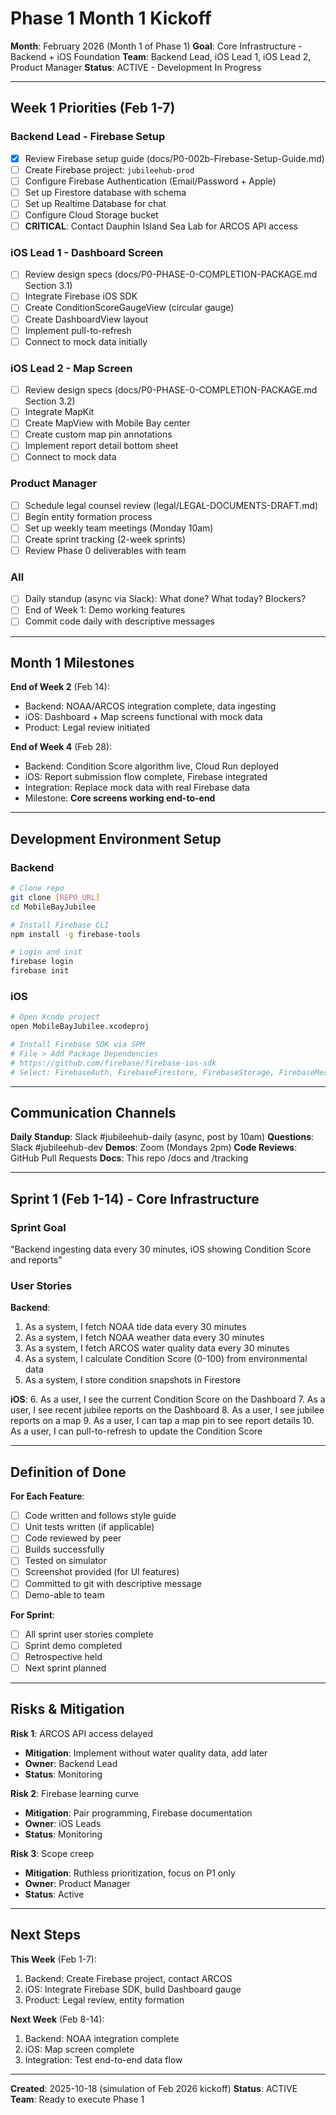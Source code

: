 # Phase 1 Month 1 Kickoff

**Month**: February 2026 (Month 1 of Phase 1)
**Goal**: Core Infrastructure - Backend + iOS Foundation
**Team**: Backend Lead, iOS Lead 1, iOS Lead 2, Product Manager
**Status**: ACTIVE - Development In Progress

---

## Week 1 Priorities (Feb 1-7)

### Backend Lead - Firebase Setup
- [x] Review Firebase setup guide (docs/P0-002b-Firebase-Setup-Guide.md)
- [ ] Create Firebase project: `jubileehub-prod`
- [ ] Configure Firebase Authentication (Email/Password + Apple)
- [ ] Set up Firestore database with schema
- [ ] Set up Realtime Database for chat
- [ ] Configure Cloud Storage bucket
- [ ] **CRITICAL**: Contact Dauphin Island Sea Lab for ARCOS API access

### iOS Lead 1 - Dashboard Screen
- [ ] Review design specs (docs/P0-PHASE-0-COMPLETION-PACKAGE.md Section 3.1)
- [ ] Integrate Firebase iOS SDK
- [ ] Create ConditionScoreGaugeView (circular gauge)
- [ ] Create DashboardView layout
- [ ] Implement pull-to-refresh
- [ ] Connect to mock data initially

### iOS Lead 2 - Map Screen
- [ ] Review design specs (docs/P0-PHASE-0-COMPLETION-PACKAGE.md Section 3.2)
- [ ] Integrate MapKit
- [ ] Create MapView with Mobile Bay center
- [ ] Create custom map pin annotations
- [ ] Implement report detail bottom sheet
- [ ] Connect to mock data

### Product Manager
- [ ] Schedule legal counsel review (legal/LEGAL-DOCUMENTS-DRAFT.md)
- [ ] Begin entity formation process
- [ ] Set up weekly team meetings (Monday 10am)
- [ ] Create sprint tracking (2-week sprints)
- [ ] Review Phase 0 deliverables with team

### All
- [ ] Daily standup (async via Slack): What done? What today? Blockers?
- [ ] End of Week 1: Demo working features
- [ ] Commit code daily with descriptive messages

---

## Month 1 Milestones

**End of Week 2** (Feb 14):
- Backend: NOAA/ARCOS integration complete, data ingesting
- iOS: Dashboard + Map screens functional with mock data
- Product: Legal review initiated

**End of Week 4** (Feb 28):
- Backend: Condition Score algorithm live, Cloud Run deployed
- iOS: Report submission flow complete, Firebase integrated
- Integration: Replace mock data with real Firebase data
- Milestone: **Core screens working end-to-end**

---

## Development Environment Setup

### Backend
```bash
# Clone repo
git clone [REPO_URL]
cd MobileBayJubilee

# Install Firebase CLI
npm install -g firebase-tools

# Login and init
firebase login
firebase init
```

### iOS
```bash
# Open Xcode project
open MobileBayJubilee.xcodeproj

# Install Firebase SDK via SPM
# File > Add Package Dependencies
# https://github.com/firebase/firebase-ios-sdk
# Select: FirebaseAuth, FirebaseFirestore, FirebaseStorage, FirebaseMessaging
```

---

## Communication Channels

**Daily Standup**: Slack #jubileehub-daily (async, post by 10am)
**Questions**: Slack #jubileehub-dev
**Demos**: Zoom (Mondays 2pm)
**Code Reviews**: GitHub Pull Requests
**Docs**: This repo /docs and /tracking

---

## Sprint 1 (Feb 1-14) - Core Infrastructure

### Sprint Goal
"Backend ingesting data every 30 minutes, iOS showing Condition Score and reports"

### User Stories

**Backend**:
1. As a system, I fetch NOAA tide data every 30 minutes
2. As a system, I fetch NOAA weather data every 30 minutes
3. As a system, I fetch ARCOS water quality data every 30 minutes
4. As a system, I calculate Condition Score (0-100) from environmental data
5. As a system, I store condition snapshots in Firestore

**iOS**:
6. As a user, I see the current Condition Score on the Dashboard
7. As a user, I see recent jubilee reports on the Dashboard
8. As a user, I see jubilee reports on a map
9. As a user, I can tap a map pin to see report details
10. As a user, I can pull-to-refresh to update the Condition Score

---

## Definition of Done

**For Each Feature**:
- [ ] Code written and follows style guide
- [ ] Unit tests written (if applicable)
- [ ] Code reviewed by peer
- [ ] Builds successfully
- [ ] Tested on simulator
- [ ] Screenshot provided (for UI features)
- [ ] Committed to git with descriptive message
- [ ] Demo-able to team

**For Sprint**:
- [ ] All sprint user stories complete
- [ ] Sprint demo completed
- [ ] Retrospective held
- [ ] Next sprint planned

---

## Risks & Mitigation

**Risk 1**: ARCOS API access delayed
- **Mitigation**: Implement without water quality data, add later
- **Owner**: Backend Lead
- **Status**: Monitoring

**Risk 2**: Firebase learning curve
- **Mitigation**: Pair programming, Firebase documentation
- **Owner**: iOS Leads
- **Status**: Monitoring

**Risk 3**: Scope creep
- **Mitigation**: Ruthless prioritization, focus on P1 only
- **Owner**: Product Manager
- **Status**: Active

---

## Next Steps

**This Week** (Feb 1-7):
1. Backend: Create Firebase project, contact ARCOS
2. iOS: Integrate Firebase SDK, build Dashboard gauge
3. Product: Legal review, entity formation

**Next Week** (Feb 8-14):
1. Backend: NOAA integration complete
2. iOS: Map screen complete
3. Integration: Test end-to-end data flow

---

**Created**: 2025-10-18 (simulation of Feb 2026 kickoff)
**Status**: ACTIVE
**Team**: Ready to execute Phase 1
